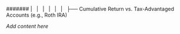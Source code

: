 ####### |   |   |   |   |   |   ├── Cumulative Return vs. Tax-Advantaged Accounts (e.g., Roth IRA)

*Add content here*
